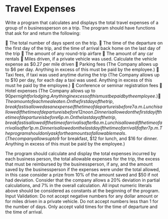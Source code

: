 # Travel Expenses

Write a program that calculates and displays the total travel expenses of a group of n businessperson on a trip. The program should have functions that ask for and return the following:

 The total number of days spent on the trip.
 The time of the departure on the first day of the trip, and the time of arrival back home on the last day of the trip
 The amount of any round-trip airfare
 The amount of any car rentals
 Miles driven, if a private vehicle was used. Calculate the vehicle expense as $0.27 per mile driven
 Parking fees (The Company allows up to $6 per day. Anything in excess of this must be paid by the employee.)
 Taxi fees, if taxi was used anytime during the trip (The Company allows up to $10 per day, for each day a taxi was used. Anything in excess of this must he paid by the employee.)
 Conference or seminar registration fees
 Hotel expenses (The Company allows up to $90 per night for lodging. Anything in excess of this must be paid by the employee.)
 The amount of each meal eaten. On the first day of the trip, breakfast is allowed as an expense if the time of departure is before 7 a.m. Lunch is allowed if the time of departure is before 12 noon. Dinner is allowed on the first day if the time of departure is before 6 p.m. On the last day of the trip, breakfast is allowed if the time of arrival is after 8 a.m. Lunch is allowed if the time of arrival is after 1 p.m. Dinner is allowed on the last day if the time of arrival if after 7 p.m. The program should only ask for the amounts of allowable meals. (The company allows up to$9 for breakfast, $12 for lunch, and $16 for dinner. Anything in excess of this must be paid by the employee.)

The program should calculate and display the total expenses incurred by each business person, the total allowable expenses for the trip, the excess that must be reimbursed by the businessperson, if any, and the amount saved by the businessperson if the expenses were under the total allowed, in this case consider a prize from 10% of the amount saved and $50 if not had deviation.
Consider that the company allows a 20% deviation in partial calculations, and 7% in the overall calculation.
All input numeric literals above should be considered as constants at the beginning of the program.
Input Validation: Do not accept negative numbers for any dollar amount or for miles driven in a private vehicle. Do not accept numbers less than 1 for the number of days. Only accept valid times for the time of departure and the time of arrival.
